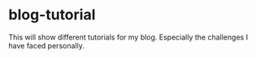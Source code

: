 # blog-tutorial
This will show different tutorials for my blog. Especially the challenges I have faced personally.
